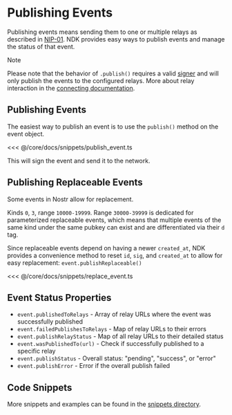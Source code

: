 # Publishing Events

Publishing events means sending them to one or multiple relays as described in
[NIP-01](https://nostr-nips.com/nip-01#communication-between-clients-and-relays). NDK provides easy ways to publish
events and manage the status of that event.

> [!NOTE]
> Please note that the behavior of `.publish()` requires a valid [signer](/core/docs/fundamentals/signers.html) and
> will only publish the events to the configured relays.
> More about relay interaction in the [connecting documentation](/core/docs/fundamentals/connecting.md).

[//]: # (Read more about the [local-first]&#40;local-first.md&#41; mode of operation.)

## Publishing Events

The easiest way to publish an event is to use the `publish()` method on the event object.

<<< @/core/docs/snippets/publish_event.ts

This will sign the event and send it to the network.

## Publishing Replaceable Events

Some events in Nostr allow for replacement.

Kinds `0`, `3`, range `10000-19999`. Range `30000-39999` is dedicated for parameterized replaceable events, 
which means that multiple events of the same kind under the same pubkey can exist and are differentiated via 
their `d` tag.

Since replaceable events depend on having a newer `created_at`, NDK provides a convenience method to reset `id`, `sig`, 
and `created_at` to allow for easy replacement: `event.publishReplaceable()`

<<< @/core/docs/snippets/replace_event.ts

## Event Status Properties

- `event.publishedToRelays` - Array of relay URLs where the event was successfully published
- `event.failedPublishesToRelays` - Map of relay URLs to their errors
- `event.publishRelayStatus` - Map of all relay URLs to their detailed status
- `event.wasPublishedTo(url)` - Check if successfully published to a specific relay
- `event.publishStatus` - Overall status: "pending", "success", or "error"
- `event.publishError` - Error if the overall publish failed

## Code Snippets

More snippets and examples can be found in the [snippets directory](/docs/snippets.md).

<!--@include: @/docs/snippets/publishing.md -->
